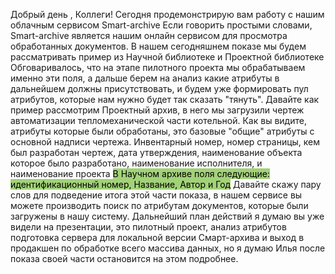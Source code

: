 Добрый день , Коллеги! 
Сегодня продемонстрирую вам работу с нашим облачным сервисом Smart-archive 
Если говорить простыми словами, Smart-archive является нашим онлайн сервисом для просмотра обработанных документов. 
В нашем сегодняшнем показе мы будем рассматривать пример из Научной библиотеке и Проектной библиотеке 
Обговаривалось, что на этапе пилотного проекта мы обрабатываем именно эти поля, а дальше берем на анализ какие атрибуты в дальнейшем должны присутствовать, и будем уже формировать пул атрибутов, которые нам нужно будет так сказать "тянуть".
Давайте как пример рассмотрим Проектный архив, в него мы загрузили чертеж автоматизации тепломеханической части котельной. 
Как вы видите, атрибуты которые были обработаны, это базовые "общие" атрибуты с основной надписи чертежа. Инвентарный номер, номер страницы, кем был разработан чертеж, дата утверждения, наименование объекта которое было разработано, наименование исполнителя, и наименование проекта 
<mark style="background: #A2D278;">В Научном архиве поля следующие: идентификационный номер, Название, Автор и Год</mark>
Давайте скажу пару слов для подведение итога этой части показа, в нашем сервисе вы можете производить поиск по атрибутам документов, которые были загружены в нашу систему. 
Дальнейший план действий я думаю вы уже видели на презентации, это пилотный проект, анализ атрибутов подготовка сервера для локальной версии Смарт-архива и выход в продакшен по обработке всего массива данных, но я думаю Илья после показа своей части остановится на этом подробнее.


